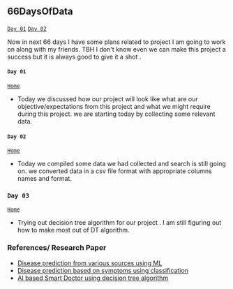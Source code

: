 ## 66DaysOfData 

[`Day 01`](#day-01)  [`Day 02`](#day-02) 

Now in next 66 days I have some plans related to project I am going to work on along with my friends.
TBH I don't know even we can make this project a success but it is always good to give it a shot . 

#### `Day 01` 

[`Home`](#66DaysOfData)
- Today we discussed how our project will look like what are our objective/expectations from this project and what we might require during this project. we are starting today by collecting some relevant data. 

#### `Day 02` 
[`Home`](#66DaysOfData)
- Today we compiled some data we had collected and search is still going on. we converted data in a csv file format with appropriate columns names and format. 

### `Day 03`
[`Home`](#66DaysOfData)
- Trying out decision tree algorithm for our project . I am still figuring out how to make most out of DT algorithm. 


### References/ Research Paper 
- [Disease prediction from various sources using ML](#https://papers.ssrn.com/sol3/papers.cfm?abstract_id=3661426)
- [Disease prediction based on symptoms using classification](#http://www.xajzkjdx.cn/gallery/306-april2020.pdf)
- [AI based Smart Doctor using decision tree algorithm](#https://arxiv.org/ftp/arxiv/papers/1808/1808.01884.pdf)


